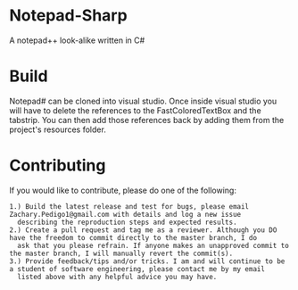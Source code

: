 # Notepad-Sharp
A notepad++ look-alike written in C#
# Build
Notepad# can be cloned into visual studio.
Once inside visual studio you will have to delete the references to the FastColoredTextBox and the tabstrip. You can then
add those references back by adding them from the project's resources folder.
# Contributing
If you would like to contribute, please do one of the following:

    1.) Build the latest release and test for bugs, please email Zachary.Pedigo1@gmail.com with details and log a new issue
      describing the reproduction steps and expected results.
    2.) Create a pull request and tag me as a reviewer. Although you DO have the freedom to commit directly to the master branch, I do
      ask that you please refrain. If anyone makes an unapproved commit to the master branch, I will manually revert the commit(s).
    3.) Provide feedback/tips and/or tricks. I am and will continue to be a student of software engineering, please contact me by my email
      listed above with any helpful advice you may have.

